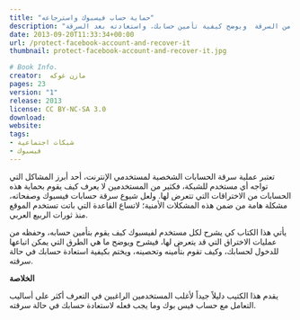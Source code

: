 ```yaml
---
title: "حماية حساب فيسبوك واسترجاعه" 
description: "فيسبوك غير آمن؟ لا تقلق! هذا الكتاب يُعلمك تأمين حسابك وحمايته من السرقة  ويوضح كيفية تأمين حسابك، واستعادته بعد السرقة"
date: 2013-09-20T11:33:34+00:00
url: /protect-facebook-account-and-recover-it
thumbnail: protect-facebook-account-and-recover-it.jpg

# Book Info.
creator:  مازن غوكه
pages: 23
version: "1"
release: 2013
license: CC BY-NC-SA 3.0
download:
website:
tags:
- شبكات اجتماعية
- فيسبوك
---
```


تعتبر عملية سرقة الحسابات الشخصية لمستخدمي الإنترنت، أحد أبرز المشاكل التي تواجه أي مستخدم للشبكة، فكثير من المستخدمين لا يعرف كيف يقوم بحماية هذه الحسابات من الاختراقات التي تتعرض لها. ولعل شيوع سرقة حسابات فيسبوك وصفحاته، مشكلة هامة من ضمن هذه المشكلات الأمنية؛ لاتساع القاعدة التي باتت تستخدم الموقع منذ ثورات الربيع العربي.

يأتي هذا الكتاب كي يشرح لكل مستخدم لفيسبوك كيف يقوم بتأمين حسابه، وحفظه من عمليات الاختراق التي قد يتعرض لها، فيشرح ويوضح ما هي الطرق التي يمكن اتباعها للدخول لحسابك، وكيف تقوم بتأمينه وتحصينه، ويختم بكيفية استعادة حسابك في حالة سرقته.

**الخلاصة**

يقدم هذا الكتيب دليلاً جيداً لأغلب المستخدمين الراغبين في التعرف أكثر على أساليب التعامل مع حساب فيس بوك وما يجب فعله لاستعادة حسابك في حالة سرقته.